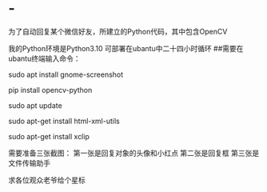 # -
为了自动回复某个微信好友，所建立的Python代码，其中包含OpenCV

我的Python环境是Python3.10
可部署在ubantu中二十四小时循环
##需要在ubantu终端输入命令：

sudo apt install gnome-screenshot

pip install opencv-python 

sudo apt update

sudo apt-get install html-xml-utils

sudo apt-get install xclip


需要准备三张截图：
第一张是回复对象的头像和小红点
第二张是回复框
第三张是文件传输助手

求各位观众老爷给个星标
